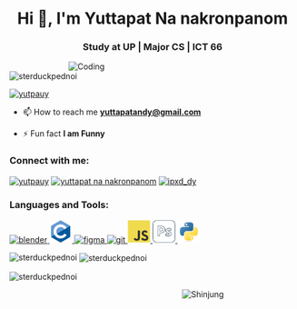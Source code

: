 <h1 align="center">Hi 👋, I'm Yuttapat Na nakronpanom</h1>
<h3 align="center">Study at UP | Major CS | ICT 66</h3>
<img align="right" alt="Coding" width="400" src="https://mir-s3-cdn-cf.behance.net/project_modules/hd/06f21a161921919.63cd7887d0a70.gif">

<p align="left"> <img src="https://komarev.com/ghpvc/?username=sterduckpednoi&label=Profile%20views&color=0e75b6&style=flat" alt="sterduckpednoi" /> </p>
<p align="left"> <a href="https://twitter.com/yutpauy" target="blank"><img src="https://img.shields.io/twitter/follow/yutpauy?logo=twitter&style=for-the-badge" alt="yutpauy" /></a> </p>

- 📫 How to reach me **yuttapatandy@gmail.com**

- ⚡ Fun fact **I am Funny**

<h3 align="left">Connect with me:</h3>
<p align="left">
<a href="https://twitter.com/yutpauy" target="blank"><img align="center" src="https://raw.githubusercontent.com/rahuldkjain/github-profile-readme-generator/master/src/images/icons/Social/twitter.svg" alt="yutpauy" height="30" width="40" /></a>
<a href="https://fb.com/yuttapat na nakronpanom" target="blank"><img align="center" src="https://raw.githubusercontent.com/rahuldkjain/github-profile-readme-generator/master/src/images/icons/Social/facebook.svg" alt="yuttapat na nakronpanom" height="30" width="40" /></a>
<a href="https://instagram.com/ipxd_dy" target="blank"><img align="center" src="https://raw.githubusercontent.com/rahuldkjain/github-profile-readme-generator/master/src/images/icons/Social/instagram.svg" alt="ipxd_dy" height="30" width="40" /></a>
</p>

<h3 align="left">Languages and Tools:</h3>
<p align="left"> <a href="https://www.blender.org/" target="_blank" rel="noreferrer"> <img src="https://download.blender.org/branding/community/blender_community_badge_white.svg" alt="blender" width="40" height="40"/> </a> <a href="https://www.cprogramming.com/" target="_blank" rel="noreferrer"> <img src="https://raw.githubusercontent.com/devicons/devicon/master/icons/c/c-original.svg" alt="c" width="40" height="40"/> </a> <a href="https://www.figma.com/" target="_blank" rel="noreferrer"> <img src="https://www.vectorlogo.zone/logos/figma/figma-icon.svg" alt="figma" width="40" height="40"/> </a> <a href="https://git-scm.com/" target="_blank" rel="noreferrer"> <img src="https://www.vectorlogo.zone/logos/git-scm/git-scm-icon.svg" alt="git" width="40" height="40"/> </a> <a href="https://developer.mozilla.org/en-US/docs/Web/JavaScript" target="_blank" rel="noreferrer"> <img src="https://raw.githubusercontent.com/devicons/devicon/master/icons/javascript/javascript-original.svg" alt="javascript" width="40" height="40"/> </a> <a href="https://www.photoshop.com/en" target="_blank" rel="noreferrer"> <img src="https://raw.githubusercontent.com/devicons/devicon/master/icons/photoshop/photoshop-line.svg" alt="photoshop" width="40" height="40"/> </a> <a href="https://www.python.org" target="_blank" rel="noreferrer"> <img src="https://raw.githubusercontent.com/devicons/devicon/master/icons/python/python-original.svg" alt="python" width="40" height="40"/> </a> </p>

<p><img align="left" src="https://github-readme-stats.vercel.app/api/top-langs?username=sterduckpednoi&show_icons=true&locale=en&layout=compact" alt="sterduckpednoi" /></p>

<p>&nbsp;<img align="center" src="https://github-readme-stats.vercel.app/api?username=sterduckpednoi&show_icons=true&locale=en" alt="sterduckpednoi" /></p>

<p><img align="center" src="https://github-readme-streak-stats.herokuapp.com/?user=sterduckpednoi&" alt="sterduckpednoi" /></p>

<img align="right" alt="Shinjung" width="200" src="https://media.tenor.com/e88HTLkfr_UAAAAj/smile.gif">
